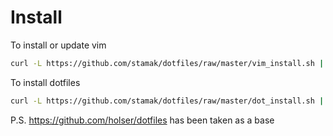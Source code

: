 # Install

To install or update vim

```bash
curl -L https://github.com/stamak/dotfiles/raw/master/vim_install.sh | /bin/bash
```

To install dotfiles

```bash
curl -L https://github.com/stamak/dotfiles/raw/master/dot_install.sh | /bin/bash
```

P.S.
https://github.com/holser/dotfiles has been taken as a base



